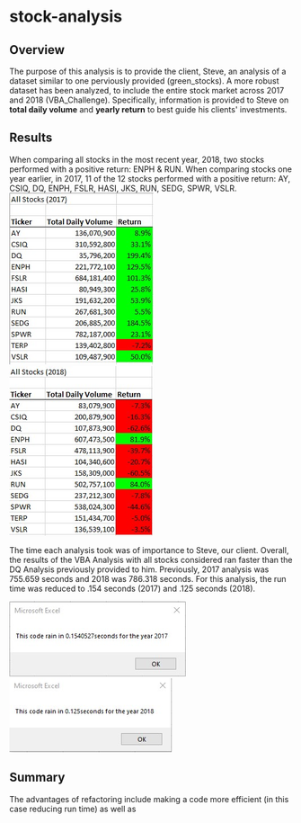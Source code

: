 # stock-analysis

## Overview
The purpose of this analysis is to provide the client, Steve, an analysis of a dataset similar to one perviously provided (green_stocks). A more robust dataset has been analyzed, to include the entire stock market across 2017 and 2018 (VBA_Challenge). Specifically, information is provided to Steve on **total daily volume** and **yearly return** to best guide his clients' investments. 

## Results
When comparing all stocks in the most recent year, 2018, two stocks performed with a positive return: ENPH & RUN. When comparing stocks one year earlier, in 2017, 11 of the 12 stocks performed with a positive return: AY, CSIQ, DQ, ENPH, FSLR, HASI, JKS, RUN, SEDG, SPWR, VSLR. 
![2017Results](https://github.com/tarajarell/stock-analysis/blob/master/resources/2017%20Results.jpg)
![2018Results](https://github.com/tarajarell/stock-analysis/blob/master/resources/2018%20Results.jpg)

The time each analysis took was of importance to Steve, our client. Overall, the results of the VBA Analysis with all stocks considered ran faster than the DQ Analysis previously provided to him. Previously, 2017 analysis was 755.659 seconds and 2018 was 786.318 seconds. For this analysis, the run time was reduced to .154 seconds (2017) and .125 seconds (2018).

![2017Timer](https://github.com/tarajarell/stock-analysis/blob/master/resources/2017.jpg)
![2018Timer](https://github.com/tarajarell/stock-analysis/blob/master/resources/2018.jpg)

## Summary
The advantages of refactoring include making a code more efficient (in this case reducing run time) as well as 
